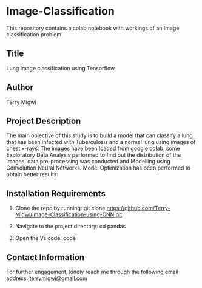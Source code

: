 # Image-Classification
This repository contains a colab notebook with workings of an Image classification problem

## Title
Lung Image classification using Tensorflow

## Author
Terry Migwi

## Project Description

The main objective of this study is to build a model that can classify a lung that has been infected with Tuberculosis and a normal lung using images of chest x-rays. The images have been loaded from google colab, some Exploratory Data Analysis performed to find out the distribution of the images, data pre-processing was conducted and Modelling using Convolution Neural Networks. Model Optimization has been performed to obtain better results.
  
## Installation Requirements
1. Clone the repo by running: git clone https://github.com/Terry-Migwi/Image-Classification-using-CNN.git

2. Navigate to the project directory: cd pandas

3. Open the Vs code: code

## Contact Information
For further engagement, kindly reach me through the following email address: terrymigwi@gmail.com

